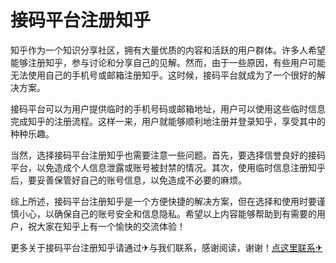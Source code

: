 # 接码平台注册知乎

知乎作为一个知识分享社区，拥有大量优质的内容和活跃的用户群体。许多人希望能够注册知乎，参与讨论和分享自己的见解。然而，由于一些原因，有些用户可能无法使用自己的手机号或邮箱注册知乎。这时候，接码平台就成为了一个很好的解决方案。

接码平台可以为用户提供临时的手机号码或邮箱地址，用户可以使用这些临时信息完成知乎的注册流程。这样一来，用户就能够顺利地注册并登录知乎，享受其中的种种乐趣。

当然，选择接码平台注册知乎也需要注意一些问题。首先，要选择信誉良好的接码平台，以免造成个人信息泄露或账号被封禁的情况。其次，使用临时信息注册知乎后，要妥善保管好自己的账号信息，以免造成不必要的麻烦。

综上所述，接码平台注册知乎是一个方便快捷的解决方案，但在选择和使用时要谨慎小心，以确保自己的账号安全和信息隐私。希望以上内容能够帮助到有需要的用户，祝大家在知乎上有一个愉快的交流体验！

更多关于接码平台注册知乎请通过✈与我们联系，感谢阅读，谢谢！[点这里联系✈](https://gg.k02.cc)